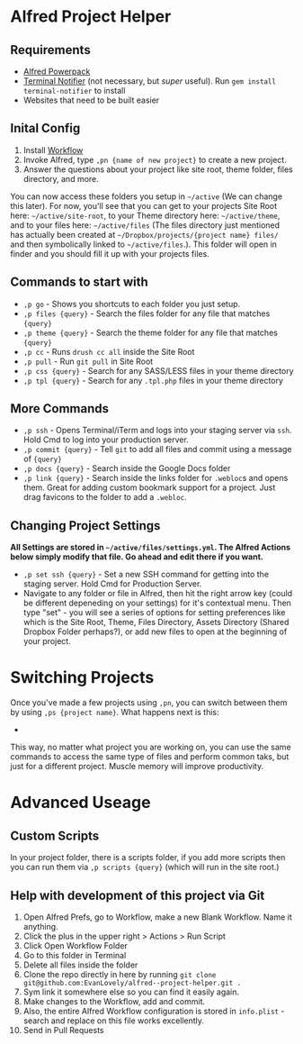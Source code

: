 # Alfred Project Helper

## Requirements

- [Alfred Powerpack](http://www.alfredapp.com/)
- [Terminal Notifier](https://github.com/alloy/terminal-notifier) (not necessary, but *super* useful). Run `gem install terminal-notifier` to install
- Websites that need to be built easier


## Inital Config

1. Install [Workflow](https://github.com/EvanLovely/alfred--project-helper/blob/master/Project%20Helper.alfredworkflow)
2. Invoke Alfred, type `,pn {name of new project}` to create a new project. 
3. Answer the questions about your project like site root, theme folder, files directory, and more.

You can now access these folders you setup in `~/active` (We can change this later). For now, you'll see that you can get to your projects Site Root here: `~/active/site-root`, to your Theme directory here: `~/active/theme`, and to your files here: `~/active/files` (The files directory just mentioned has actually been created at `~/Dropbox/projects/{project name} files/` and then symbolically linked to `~/active/files`.). This folder will open in finder and you should fill it up with your projects files.

## Commands to start with

- `,p go` - Shows you shortcuts to each folder you just setup.
- `,p files {query}` - Search the files folder for any file that matches `{query}`
- `,p theme {query}` - Search the theme folder for any file that matches `{query}`
- `,p cc` - Runs `drush cc all` inside the Site Root
- `,p pull` - Run `git pull` in Site Root
- `,p css {query}` - Search for any SASS/LESS files in your theme directory
- `,p tpl {query}` - Search for any `.tpl.php` files in your theme directory

## More Commands

- `,p ssh` - Opens Terminal/iTerm and logs into your staging server via `ssh`. Hold Cmd to log into your production server.
- `,p commit {query}` - Tell `git` to add all files and commit using a message of `{query}`
- `,p docs {query}` - Search inside the Google Docs folder
- `,p link {query}` - Search inside the links folder for `.webloc`s and opens them. Great for adding custom bookmark support for a project. Just drag favicons to the folder to add a `.webloc`.

## Changing Project Settings

**All Settings are stored in `~/active/files/settings.yml`. The Alfred Actions below simply modify that file. Go ahead and edit there if you want.**

- `,p set ssh {query}` - Set a new SSH command for getting into the staging server. Hold Cmd for Production Server.
- Navigate to any folder or file in Alfred, then hit the right arrow key (could be different depeneding on your settings) for it's contextual menu. Then type "set" - you will see a series of options for setting preferences like which is the Site Root, Theme, Files Directory, Assets Directory (Shared Dropbox Folder perhaps?), or add new files to open at the beginning of your project. 


# Switching Projects

Once you've made a few projects using `,pn`, you can switch between them by using `,ps {project name}`. What happens next is this:

- 

This way, no matter what project you are working on, you can use the same commands to access the same type of files and perform common taks, but just for a different project. Muscle memory will improve productivity. 


# Advanced Useage

## Custom Scripts

In your project folder, there is a scripts folder, if you add more scripts then you can run them via `,p scripts {query}` (which will run in the site root.)


## Help with development of this project via Git

1. Open Alfred Prefs, go to Workflow, make a new Blank Workflow. Name it anything.
2. Click the plus in the upper right > Actions > Run Script
3. Click Open Workflow Folder
4. Go to this folder in Terminal
5. Delete all files inside the folder
6. Clone the repo directly in here by running `git clone git@github.com:EvanLovely/alfred--project-helper.git .`
7. Sym link it somewhere else so you can find it easily again.
8. Make changes to the Workflow, add and commit. 
9. Also, the entire Alfred Workflow configuration is stored in `info.plist` - search and replace on this file works excellently. 
10. Send in Pull Requests

